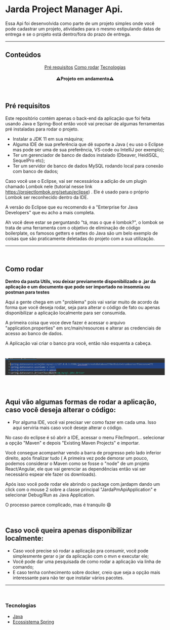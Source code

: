 # Jarda Project Manager Api.

<p align="left">Essa Api foi desenvolvida como parte de um projeto 
simples onde você pode cadastrar um projeto, atividades para o mesmo estipulando datas de entrega e se o projeto está dentro/fora do prazo de entrega.</p>

---
## Conteúdos

<p align="center">
 <a href="#pré-requisitos">Pré requisitos</a> 
 <a href="#como-rodar">Como rodar</a> 
 <a href="#tecnologias">Tecnologias</a> 
</p>

<h4 align="center"> 
 ⚠️Projeto em andamento⚠️
</h4>

<br>

## Pré requisitos

Este repositório contém apenas o back-end da aplicação que foi feita usando Java e Spring-Boot então você vai precisar de algumas ferramentas pré instaladas para rodar o projeto.

- Instalar a JDK 11 em sua máquina;
- Alguma IDE de sua preferência que dê suporte a Java ( eu uso o Eclipse mas pode ser uma de sua preferência, VS-code ou IntelliJ por exemplo);
- Ter um gerenciador de banco de dados instalado (Dbeaver, HeidiSQL, SequelPro etc);
- Ter um servidor de banco de dados MySQL rodando local para conexão com banco de dados;

Caso você use o Eclipse, vai ser necessárioa a adição de um plugin chamado Lombok nele (tutorial nesse link https://projectlombok.org/setup/eclipse) . 
Ele é usado para o próprio Lombok ser reconhecido dentro da IDE. 

A versão do Eclipse que eu recomendo é a "Enterprise for Java Developers" que eu acho a mais completa.

Ah você deve estar se perguntando "tá, mas o que é lombok?", o lombok se trata de uma ferramenta com o objetivo de eliminação de código boilerplate, os famosos getters
e settes do Java são um belo exemplo de coisas que são praticamente deletadas do projeto com a sua utilização.


---

<br>

## Como rodar

<strong>Dentro da pasta Utils, vou deixar previamente disponibilizado o .jar da aplicação e um documento que pode ser importado no insomnia ou postman para testes </strong>

Aqui a gente chega em um "problema" pois vai variar muito de acordo da forma que você deseja rodar, seja para alterar o código de fato ou apenas disponibilizar a aplicação
localmente para ser consumida.

A primeira coisa que voce deve fazer é acessar o arquivo "application.properties" em src/main/resources e alterar as credenciais de acesso ao banco de dados.

A Aplicação vai criar o banco pra você, então não esquenta a cabeça.

<h1 align="center">
    <img alt="crenciaisBD" title="#credenciaisBD" src="./readmeimages/bd.PNG" />
</h1>


<br>

<h2>Aqui vão algumas formas de rodar a aplicação, caso você deseja alterar o código:</h2>


- Por alguma IDE, você vai precisar ver como fazer em cada uma. Isso aqui serviria mais caso você deseje alterar o código.

No caso do eclipse é só abrir a IDE, acessar o menu File/Import... selecionar a opção "Maven" e depois "Existing Maven Projects" e importar. 

Você consegue acompanhar vendo a barra de progresso pelo lado inferior direito, após finalizar tudo ( A primeira vez pode demorar um pouco,
podemos considerar o Maven como se fosse o "node" de um projeto React/Angular, ele que vai gerenciar as dependências então vai ser necessário espear ele fazer os downloads).

Após isso você pode rodar ele abrindo o package com.jardapm dando um click com o mouse 2 sobre a classe principal "JardaPmApiApplication" 
e selecionar Debug/Run as Java Application.

O processo parece complicado, mas é tranquilo 😄 

<br>

<h2>Caso você queira apenas disponibilizar localmente:</h2>

- Caso você precise só rodar a aplicação pra consumir, você pode simplesmente gerar o jar da aplicação com o mvn e executar ele;
- Você pode dar uma pesquisada de como rodar a aplicação via linha de comando;
- E caso tenha conhecimento sobre docker, creio que seja a opção mais interessante para não ter que instalar vários pacotes.



---

<br>

### Tecnologias

- [Java](https://www.java.com/pt-BR/)
- [Ecossistema Spring](https://spring.io/)



